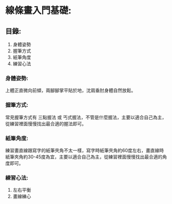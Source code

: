 # 線條畫入門基礎:

## 目錄:
1. 身體姿勢
2. 握筆方式
3. 紙筆角度
4. 練習心法

### 身體姿勢:
上體正直微向前傾，兩腳腳掌平貼於地，沈肩垂肘身體自然放鬆。

### 握筆方式:
常見握筆方式有 三點握法 或 丐式握法，不管是什麼握法，主要以適合自己為主，從練習裡面慢慢找出最合適的握法即可。

### 紙筆角度:
練習畫直線跟寫字的紙筆夾角不太一樣，寫字時紙筆夾角約60度左右，畫直線時紙筆夾角約30-45度為宜，主要以適合自己為主，從練習裡面慢慢找出最合適的角度即可。

### 練習心法:
1. 左右平衡
2. 畫線練心
